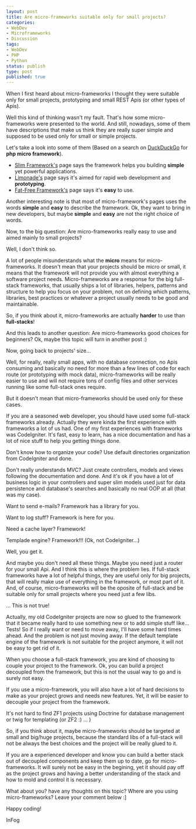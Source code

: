 ```yaml
---
layout: post
title: Are micro-frameworks suitable only for small projects?
categories:
- WebDev
- Microframeworks
- Discussion
tags:
- WebDev
- PHP
- Python
status: publish
type: post
published: true
---
```


When I first heard about micro-frameworks I thought they were suitable only for
small projects, prototyping and small REST Apis (or other types of Apis).

Well this kind of thinking wasn't my fault. That's how some micro-frameworks
were presented to the world. And still, nowadays, some of them have descriptions
that make us think they are really super simple and supposed to be used only for
small or simple projects.

Let's take a look into some of them (Based on a search on [DuckDuckGo](http://ddg.gg)
for **php micro framework**).

- [Slim Framework's](http://www.slimframework.com/) page says the framework
    helps you building **simple** yet powerful applications.
- [Limonade's](https://limonade-php.github.io/) page says it's aimed for rapid
    web development and **prototyping**.
- [Fat-Free Framework's](http://fatfreeframework.com/home) page says it's
    **easy** to use.

Another interesting note is that most of micro-framework's pages uses the words
**simple** and **easy** to describe the framework. Ok, they want to bring in new
developers, but maybe **simple** and **easy** are not the right choice of words.

Now, to the big question: Are micro-frameworks really easy to use and aimed
mainly to small projects?

Well, I don't think so.

A lot of people misunderstands what the **micro** means for micro-frameworks. It
doesn't mean that your projects should be micro or small, it means that the
framework will not provide you with almost everything a software project needs.
Micro-frameworks are a response for the big full-stack frameworks, that usually
ships a lot of libraries, helpers, patterns and structure to help you focus on
your problem, not on defining which patterns, libraries, best practices or
whatever a project usually needs to be good and maintainable.

So, if you think about it, micro-frameworks are actually **harder** to use than
**full-stacks**!

And this leads to another question: Are micro-frameworks good choices for
beginners? Ok, maybe this topic will turn in another post :)

Now, going back to projects' size...

Well, for really, really small apps, with no database connection, no Apis
consuming and basically no need for more than a few lines of code for each route
(or prototyping with mock data), micro-frameworks will be really easier to use
and will not require tons of config files and other services running like some
full-stack ones require.

But it doesn't mean that micro-frameworks should be used only for these cases.

If you are a seasoned web developer, you should have used some full-stack
frameworks already. Actually they were kinda the first experience with frameworks
a lot of us had. One of my first experiences with frameworks was CodeIgniter.
It's fast, easy to learn, has a nice documentation and has a lot of nice stuff
to help you getting things done.

Don't know how to organize your code? Use default directories organization from
CodeIgniter and done.

Don't really understands MVC? Just create controllers, models and views following
the documentation and done. And it's ok if you have a lot of business logic in
your controllers and super slim models used just for data persistence and
database's searches and basically no real OOP at all (that was my case).

Want to send e-mails? Framework has a library for you.

Want to log stuff? Framework is here for you.

Need a cache layer? Framework!

Templade engine? Framework!!! (Ok, not CodeIgniter...)

Well, you get it.

And maybe you don't need all these things. Maybe you need just a router for your
small Api. And I think this is where the problem lies. If full-stack frameworks
have a lot of helpful things, they are useful only for big projects, that will
really make use of everything in the framework, or most part of it. And, of
course, micro-frameworks will be the oposite of full-stack and be suitable only
for small projects where you need just a few libs.

... This is not true!

Actually, my old CodeIgniter projects are now so glued to the framework that it
became really hard to use something new or to add simple stuff like... Tests! So
if I really want or need to move away, I'll have some hard times ahead. And the
problem is not just moving away. If the default template engine of the framework
is not suitable for the project anymore, it will not be easy to get rid of it.

When you choose a full-stack framework, you are kind of choosing to couple your
project to the framework. Ok, you can build a project decoupled from the
framework, but this is not the usual way to go and is surely not easy.

If you use a micro-framework, you will also have a lot of hard decisions to make
as your project grows and needs new features. Yet, it will be easier to decouple
your project from the framework.

It's not hard to find ZF1 projects using Doctrine for database management or
twig for templating (or ZF2 :) ... )

So, if you think about it, maybe micro-frameworks should be targeted at small
and big/huge projects, because the standard libs of a full-stack will not be
always the best choices and the project will be really glued to it.

If you are a experienced developer and know you can build a better stack out of
decoupled components and keep them up to date, go for micro-frameworks. It will
surely not be easy in the begining, yet it should pay off as the project grows
and having a better understanding of the stack and how to mold and control it
is necessary.

What about you? have any thoughts on this topic? Where are you using
micro-frameworks? Leave your comment below :]

Happy coding!

InFog
